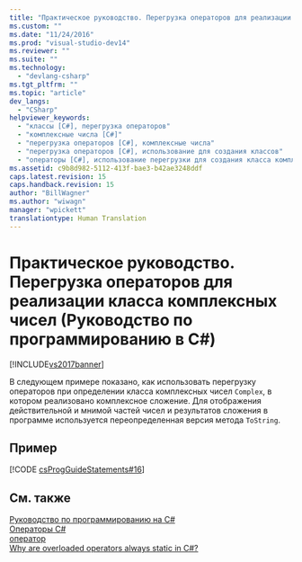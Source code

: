 ```yaml
---
title: "Практическое руководство. Перегрузка операторов для реализации класса комплексных чисел (Руководство по программированию в C#) | Microsoft Docs"
ms.custom: ""
ms.date: "11/24/2016"
ms.prod: "visual-studio-dev14"
ms.reviewer: ""
ms.suite: ""
ms.technology: 
  - "devlang-csharp"
ms.tgt_pltfrm: ""
ms.topic: "article"
dev_langs: 
  - "CSharp"
helpviewer_keywords: 
  - "классы [C#], перегрузка операторов"
  - "комплексные числа [C#]"
  - "перегрузка операторов [C#], комплексные числа"
  - "перегрузка операторов [C#], использование для создания классов"
  - "операторы [C#], использование перегрузки для создания класса комплексных чисел"
ms.assetid: c9b8d982-5112-413f-bae3-b42ae3248ddf
caps.latest.revision: 15
caps.handback.revision: 15
author: "BillWagner"
ms.author: "wiwagn"
manager: "wpickett"
translationtype: Human Translation
---
```

# Практическое руководство. Перегрузка операторов для реализации класса комплексных чисел (Руководство по программированию в C#)
[!INCLUDE[vs2017banner](../../../csharp/includes/vs2017banner.md)]

В следующем примере показано, как использовать перегрузку операторов при определении класса комплексных чисел `Complex`, в котором реализовано комплексное сложение.  Для отображения действительной и мнимой частей чисел и результатов сложения в программе используется переопределенная версия метода `ToString`.  
  
## Пример  
 [!CODE [csProgGuideStatements#16](../CodeSnippet/VS_Snippets_VBCSharp/csProgGuideStatements#16)]  
  
## См. также  
 [Руководство по программированию на C\#](../../../csharp/programming-guide/index.md)   
 [Операторы C\#](../../../csharp/language-reference/operators/index.md)   
 [оператор](../../../csharp/language-reference/keywords/operator.md)   
 [Why are overloaded operators always static in C\#?](http://go.microsoft.com/fwlink/?LinkId=112383)